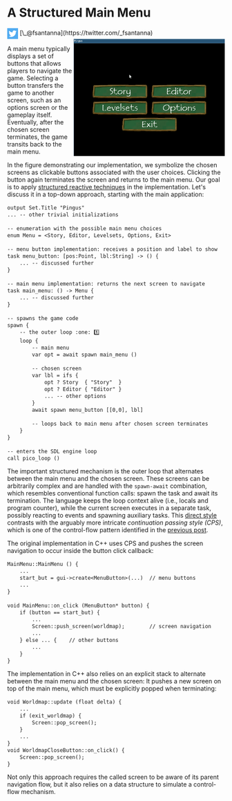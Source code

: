 # A Structured Main Menu

<img src="twitter.png" style="vertical-align:middle">
[\_@fsantanna](https://twitter.com/_fsantanna)

<img src="menu.gif" align="right" width="350">

A main menu typically displays a set of buttons that allows players to navigate
the game.
Selecting a button transfers the game to another screen, such as an options
screen or the gameplay itself.
Eventually, after the chosen screen terminates, the game transits back to the
main menu.

In the figure demonstrating our implementation, we symbolize the chosen screens
as clickable buttons associated with the user choices.
Clicking the button again terminates the screen and returns to the main menu.
Our goal is to apply [structured reactive techniques](pingus.md) in the
implementation.
Let's discuss it in a top-down approach, starting with the main application:

```
output Set.Title "Pingus"
... -- other trivial initializations

-- enumeration with the possible main menu choices
enum Menu = <Story, Editor, Levelsets, Options, Exit>

-- menu button implementation: receives a position and label to show
task menu_button: [pos:Point, lbl:String] -> () {
    ... -- discussed further
}

-- main menu implementation: returns the next screen to navigate
task main_menu: () -> Menu {
    ... -- discussed further
}

-- spawns the game code
spawn {
    -- the outer loop :one: 1️⃣
    loop {
        -- main menu
        var opt = await spawn main_menu ()

        -- chosen screen
        var lbl = ifs {
            opt ? Story  { "Story"  }
            opt ? Editor { "Editor" }
            ... -- other options
        }
        await spawn menu_button [[0,0], lbl]

        -- loops back to main menu after chosen screen terminates
    }
}

-- enters the SDL engine loop
call pico_loop ()
```

The important structured mechanism is the outer loop that alternates between
the main menu and the chosen screen.
These screens can be arbitrarily complex and are handled with the `spawn-await`
combination, which resembles conventional function calls: spawn the task and
await its termination.
The language keeps the loop context alive (i.e., locals and program counter),
while the current screen executes in a separate task, possibly reacting to
events and spawning auxiliary tasks.
This [direct style][1] contrasts with the arguably more intricate *continuation
passing style (CPS)*, which is one of the control-flow pattern identified in
the [previous post](pingus.md).

The original implementation in C++ uses CPS and pushes the screen navigation to
occur inside the button click callback:

```
MainMenu::MainMenu () {
    ...
    start_but = gui->create<MenuButton>(...)  // menu buttons
    ...
}

void MainMenu::on_click (MenuButton* button) {
    if (button == start_but) {
        ...
        Screen::push_screen(worldmap);        // screen navigation
        ...
    } else ... {    // other buttons
        ...
    }
}
```

The implementation in C++ also relies on an explicit stack to alternate between
the main menu and the chosen screen:
It pushes a new screen on top of the main menu, which must be explicitly popped
when terminating:

```
void Worldmap::update (float delta) {
    ...
    if (exit_worldmap) {
        Screen::pop_screen();
    }
    ...
}
void WorldmapCloseButton::on_click() {
    Screen::pop_screen();
}
```

Not only this approach requires the called screen to be aware of its parent
navigation flow, but it also relies on a data structure to simulate a
control-flow mechanism.

[1]: https://handwiki.org/wiki/Direct_style

<!--
- top down

2. **Continuation Passing:** The completion of a long-lasting activity may
   carry a continuation, i.e., some action to execute next.
    - Examples: interactive dialogs, menu transitions.
3. **Dispatching Hierarchies:** Entities typically form a dispatching hierarchy
   in which a container that receives a stimulus automatically forwards it to
   its managed children.
    - Examples: redraw & update callbacks.
4. **Lifespan Hierarchies:** Entities typically form a lifespan hierarchy in
   which a terminating container entity automatically destroys its managed
   children.
    - Examples: UI containers, particle systems.

```
task menu_button: [pos:Point,tit:_(char*)] -> () {
    ...
}

task menu: () -> Menu {
    par {
        await spawn menu_button [[_(-125),_(  35)], _("Story")]
        return Menu.Story
    } with {
        await spawn menu_button [[_( 125),_(  35)], _("Editor")]
        return Menu.Editor
    } with {
        await spawn menu_button [[_(-125),_( -35)], _("Levelsets")]
        return Menu.Levelsets
    } with {
        await spawn menu_button [[_( 125),_( -35)], _("Options")]
        return Menu.Options
    } with {
        await spawn menu_button [[_(   0),_(-105)], _("Exit")]
        return Menu.Exit
    }
}
```

```
task menu_button: [pos:Point,tit:_(char*)] -> () {
    var size: Size
    output pico Pico.Output.Get.Size.Image [/size, _("data/images/menuitem.png")]

    spawn {
        every evt?Draw {
            output pico Pico.Output.Draw.Image [arg.pos, _("data/images/menuitem.png")]
            output pico Pico.Output.Set.Font [_("data/fonts/film-cryptic/Filmcryptic.ttf"),_45]
            output pico Pico.Output.Draw.Text [arg.pos, arg.tit]
        }
    }

    await evt?Mouse?Button?Down until isPointVsRect [pos,[arg.pos,size]]
        where {
            var pos = evt!Mouse!Button!Down.pos
        }
}
```
-->
